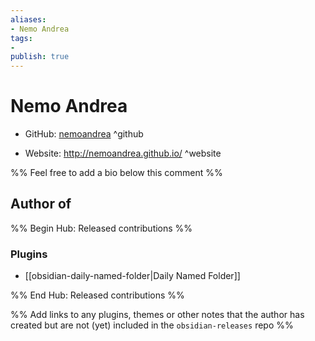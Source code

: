 ```yaml
---
aliases:
- Nemo Andrea
tags:
- 
publish: true
---
```


# Nemo Andrea

- GitHub: [nemoandrea](https://github.com/nemoandrea/) ^github
<!-- - Discord: `@` ^discord-->
- Website: <http://nemoandrea.github.io/> ^website
<!-- - [[Publish sites|Publish site]]: ^publish-->

%% Feel free to add a bio below this comment %%


## Author of

%% Begin Hub: Released contributions %%
### Plugins
- [[obsidian-daily-named-folder|Daily Named Folder]]

%% End Hub: Released contributions %%

%% Add links to any plugins, themes or other notes that the author has created but are not (yet) included in the `obsidian-releases` repo %%

<!--
### Unlisted plugins

- 
-->

<!--
### Others

- 
-->

<!--
## Sponsor this author

- [[GitHub sponsors]]: [Sponsor @nemoandrea on GitHub Sponsors](https://github.com/sponsors/nemoandrea) ^github-sponsor
- [[Buy me a coffee]]: ^buy-me-a-coffee
- [[PayPal]]: ^paypal
- [[Patreon]]: ^patreon

-->

<!--
## Follow this author

- [[YouTube Channels|On YouTube]]: ^youtube
- Twitter: ^twitter
- ...
-->